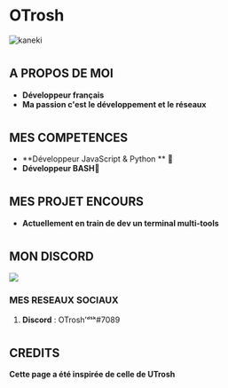 # OTrosh

![kaneki](https://user-images.githubusercontent.com/96428446/146805018-730698d5-1b51-461f-ba9b-930ea3564802.gif)



# 


## A PROPOS DE MOI
- **Développeur français**
- **Ma passion c'est le développement et le réseaux**

#
## MES COMPETENCES

- **Développeur JavaScript & Python ** 🔐
- **Développeur BASH**🌱

#
## MES PROJET ENCOURS

- **Actuellement en train de dev un terminal multi-tools**


#
## MON DISCORD
<img src="https://discord.c99.nl/widget/theme-3/394432575856312321.png" style="max-width:100%;">

### MES RESEAUX SOCIAUX

 1. **Discord** : OTrosh’ᵈˢᵏ#7089

#
## CREDITS

**Cette page a été inspirée de celle de UTrosh**
